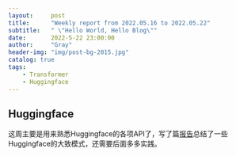 ```yaml
---
layout:     post
title:      "Weekly report from 2022.05.16 to 2022.05.22"
subtitle:   " \"Hello World, Hello Blog\""
date:       2022-5-22 23:00:00
author:     "Gray"
header-img: "img/post-bg-2015.jpg"
catalog: true
tags:
    - Transformer
    - Huggingface
---
```


## Huggingface

这周主要是用来熟悉Huggingface的各项API了，写了篇[报告](https://github.com/Gray-Blog/Gray-Blog.github.io/blob/master/_posts/pro2_220604_174714.pdf)总结了一些Huggingface的大致模式，还需要后面多多实践。
